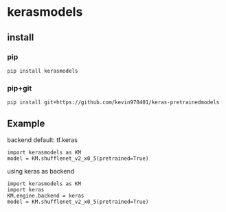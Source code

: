 # kerasmodels

## install

### pip

```
pip install kerasmodels
```


### pip+git

```
pip install git+https://github.com/kevin970401/keras-pretrainedmodels
```

## Example

backend default: tf.keras

```
import kerasmodels as KM
model = KM.shufflenet_v2_x0_5(pretrained=True)
```

using keras as backend

```
import kerasmodels as KM
import keras
KM.engine.backend = keras
model = KM.shufflenet_v2_x0_5(pretrained=True)
```